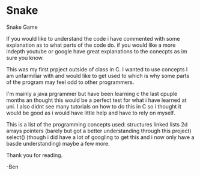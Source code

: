 # Snake
Snake Game

If you would like to understand the code i have commented with some explanation as to what parts of the code do. if you would like a more indepth youtube or google have great explanations to the conecpts as im sure you know.

This was my first prpject outside of class in C. I wanted to use concepts I am unfarmiliar with and would like to get used to which is why some parts of the program may feel odd to other programmers.

I'm mainly a java prgrammer but have been learning c the last cpuple months an thought this would be a perfect test for what i have learned at uni. I also didnt see many tutorials on how to do this in C so i thought it would be good as i would have little help and have to rely on myself.

This is a list of the programming concepts used:
structures
linked lists
2d arrays
pointers (barely but got a better understanding through this project)
select() (though i did have a lot of googling to get this and i now only have a basde understanding)
maybe a few more.

Thank you for reading.

-Ben
